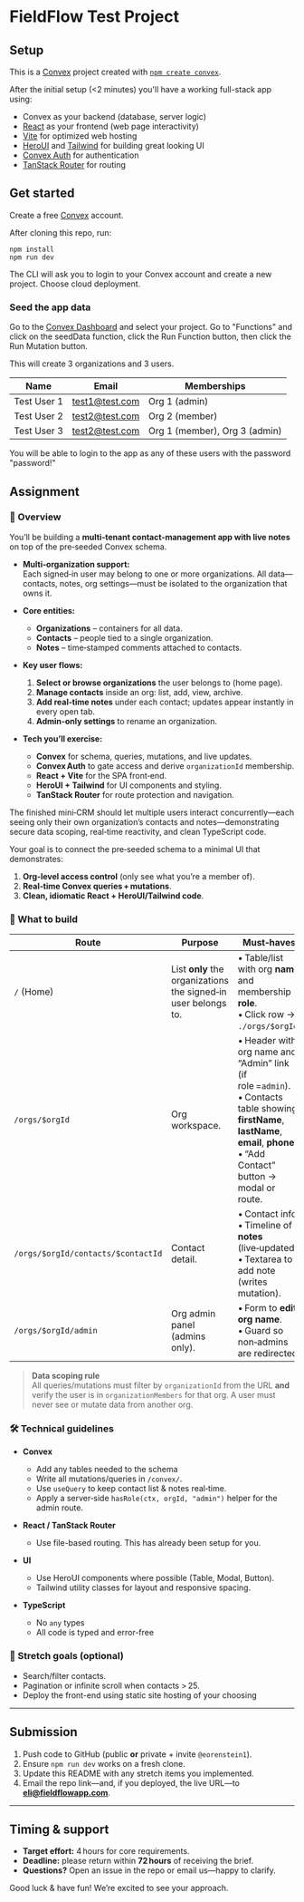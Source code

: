 # FieldFlow Test Project

## Setup

This is a [Convex](https://convex.dev/) project created with [`npm create convex`](https://www.npmjs.com/package/create-convex).

After the initial setup (<2 minutes) you'll have a working full-stack app using:

- Convex as your backend (database, server logic)
- [React](https://react.dev/) as your frontend (web page interactivity)
- [Vite](https://vitest.dev/) for optimized web hosting
- [HeroUI](https://www.heroui.com/) and [Tailwind](https://tailwindcss.com/) for building great looking UI
- [Convex Auth](https://labs.convex.dev/auth) for authentication
- [TanStack Router](https://tanstack.com/router/latest) for routing

## Get started

Create a free [Convex](https://convex.dev) account.

After cloning this repo, run:

```
npm install
npm run dev
```

The CLI will ask you to login to your Convex account and create a new project. Choose cloud deployment.

### Seed the app data

Go to the [Convex Dashboard](https://dashboard.convex.dev) and select your project. Go to "Functions" and click on the seedData function, click the Run Function button, then click the Run Mutation button.

This will create 3 organizations and 3 users.

| Name | Email | Memberships
| -- | -- | -- |
| Test User 1 | test1@test.com | Org 1 (admin)
| Test User 2 | test2@test.com | Org 2 (member)
| Test User 3 | test2@test.com | Org 1 (member), Org 3 (admin)

You will be able to login to the app as any of these users with the password "password!"

## Assignment

### 📝 Overview

You’ll be building a **multi‑tenant contact‑management app with live notes** on top of the pre‑seeded Convex schema.

- **Multi‑organization support:**  
  Each signed‑in user may belong to one or more organizations. All data—contacts, notes, org settings—must be isolated to the organization that owns it.

- **Core entities:**  
  - **Organizations** – containers for all data.  
  - **Contacts** – people tied to a single organization.  
  - **Notes** – time‑stamped comments attached to contacts.

- **Key user flows:**  
  1. **Select or browse organizations** the user belongs to (home page).  
  2. **Manage contacts** inside an org: list, add, view, archive.  
  3. **Add real‑time notes** under each contact; updates appear instantly in every open tab.  
  4. **Admin‑only settings** to rename an organization.

- **Tech you’ll exercise:**  
  - **Convex** for schema, queries, mutations, and live updates.  
  - **Convex Auth** to gate access and derive `organizationId` membership.  
  - **React + Vite** for the SPA front‑end.  
  - **HeroUI + Tailwind** for UI components and styling.  
  - **TanStack Router** for route protection and navigation.

The finished mini‑CRM should let multiple users interact concurrently—each seeing only their own organization’s contacts and notes—demonstrating secure data scoping, real‑time reactivity, and clean TypeScript code.


Your goal is to connect the pre‑seeded schema to a minimal UI that demonstrates:

1. **Org‑level access control** (only see what you’re a member of).  
2. **Real‑time Convex queries + mutations**.  
3. **Clean, idiomatic React + HeroUI/Tailwind code**.

### 🔭 What to build

| Route | Purpose | Must‑haves |
|-------|---------|------------|
| `/` (Home) | List **only** the organizations the signed‑in user belongs to. | • Table/list with org **name** and membership **role**.<br>• Click row → `./orgs/$orgId`. |
| `/orgs/$orgId` | Org workspace. | • Header with org name and “Admin” link (if role =`admin`).<br>• Contacts table showing **firstName**, **lastName**, **email**, **phone**.<br>• “Add Contact” button → modal or route. |
| `/orgs/$orgId/contacts/$contactId` | Contact detail. | • Contact info.<br>• Timeline of **notes** (live‑updated).<br>• Textarea to add note (writes mutation). |
| `/orgs/$orgId/admin` | Org admin panel (admins only). | • Form to **edit org name**.<br>• Guard so non‑admins are redirected. |

> **Data scoping rule**  
> All queries/mutations must filter by `organizationId` from the URL **and** verify the user is in `organizationMembers` for that org. A user must never see or mutate data from another org.

### 🛠️  Technical guidelines

* **Convex**  
  * Add any tables needed to the schema
  * Write all mutations/queries in `/convex/`.  
  * Use `useQuery` to keep contact list & notes real‑time.  
  * Apply a server‑side `hasRole(ctx, orgId, "admin")` helper for the admin route.

* **React / TanStack Router**  
  * Use file-based routing. This has already been setup for you.

* **UI**  
  * Use HeroUI components where possible (Table, Modal, Button).  
  * Tailwind utility classes for layout and responsive spacing.  

* **TypeScript**  
  * No `any` types
  * All code is typed and error-free 

### 🚀 Stretch goals (optional)

* Search/filter contacts.  
* Pagination or infinite scroll when contacts > 25.  
* Deploy the front-end using static site hosting of your choosing

---

## Submission

1. Push code to GitHub (public **or** private + invite `@eorenstein1`).  
2. Ensure `npm run dev` works on a fresh clone.  
3. Update this README with any stretch items you implemented.  
4. Email the repo link—and, if you deployed, the live URL—to **eli@fieldflowapp.com**.  

---

## Timing & support

* **Target effort:** 4 hours for core requirements.  
* **Deadline:** please return within **72 hours** of receiving the brief.  
* **Questions?** Open an issue in the repo or email us—happy to clarify.

Good luck & have fun! We’re excited to see your approach.
